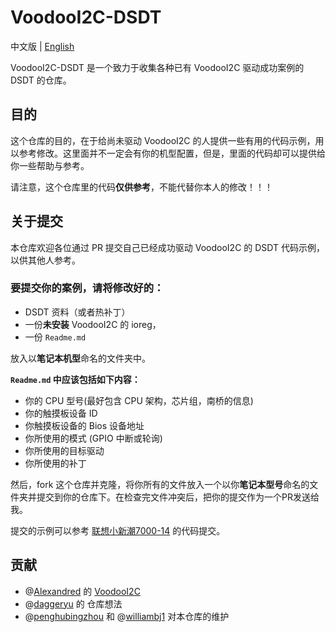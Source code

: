 # VoodooI2C-DSDT

中文版 | [English](https://github.com/penghubingzhou/VoodooI2C-DSDT/blob/master/README.md)

VoodooI2C-DSDT 是一个致力于收集各种已有 VoodooI2C 驱动成功案例的 DSDT 的仓库。

## 目的

这个仓库的目的，在于给尚未驱动 VoodooI2C 的人提供一些有用的代码示例，用以参考修改。这里面并不一定会有你的机型配置，但是，里面的代码却可以提供给你一些帮助与参考。

请注意，这个仓库里的代码**仅供参考**，不能代替你本人的修改！！！

## 关于提交

本仓库欢迎各位通过 PR 提交自己已经成功驱动 VoodooI2C 的 DSDT 代码示例，以供其他人参考。

### 要提交你的案例，请将修改好的：

- DSDT 资料（或者热补丁）
- 一份**未安装** VoodooI2C 的 ioreg，
- 一份 `Readme.md`

 放入以**笔记本机型**命名的文件夹中。

**`Readme.md` 中应该包括如下内容：**

- 你的 CPU 型号(最好包含 CPU 架构，芯片组，南桥的信息)
- 你的触摸板设备 ID
- 你触摸板设备的 Bios 设备地址
- 你所使用的模式 (GPIO 中断或轮询)
- 你所使用的目标驱动
- 你所使用的补丁

然后，fork 这个仓库并克隆，将你所有的文件放入一个以你**笔记本型号**命名的文件夹并提交到你的仓库下。在检查完文件冲突后，把你的提交作为一个PR发送给我。

提交的示例可以参考 [联想小新潮7000-14](https://github.com/penghubingzhou/VoodooI2C-DSDT/tree/master/Lenovo%20Xiaoxin%20Chao%207000-14) 的代码提交。

## 贡献

- @[Alexandred](https://github.com/alexandred) 的 [VoodooI2C](https://github.com/alexandred/VoodooI2C)
- @[daggeryu](https://github.com/daggeryu) 的 仓库想法
- @[penghubingzhou](https://github.com/penghubingzhou) 和 @[williambj1](https://github.com/williambj1) 对本仓库的维护

